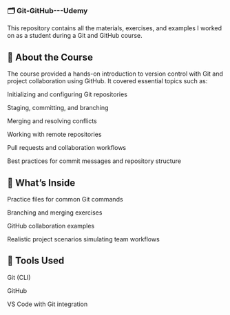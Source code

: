 ### 🗂️ Git-GitHub---Udemy
This repository contains all the materials, exercises, and examples I worked on as a student during a Git and GitHub course.

## 📘 About the Course
The course provided a hands-on introduction to version control with Git and project collaboration using GitHub. It covered essential topics such as:

Initializing and configuring Git repositories

Staging, committing, and branching

Merging and resolving conflicts

Working with remote repositories

Pull requests and collaboration workflows

Best practices for commit messages and repository structure

## 📁 What’s Inside
Practice files for common Git commands

Branching and merging exercises

GitHub collaboration examples

Realistic project scenarios simulating team workflows

## 🧰 Tools Used
Git (CLI)

GitHub

VS Code with Git integration